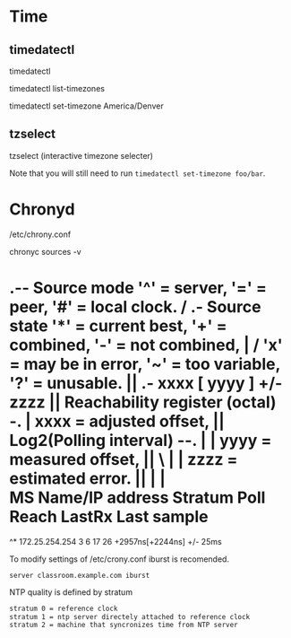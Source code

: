 # Time

## timedatectl

timedatectl

timedatectl list-timezones

timedatectl set-timezone America/Denver

## tzselect

tzselect (interactive timezone selecter)

Note that you will still need to run `timedatectl set-timezone foo/bar`. 

# Chronyd


/etc/chrony.conf

chronyc sources -v

  .-- Source mode  '^' = server, '=' = peer, '#' = local clock.
 / .- Source state '*' = current best, '+' = combined, '-' = not combined,
| /             'x' = may be in error, '~' = too variable, '?' = unusable.
||                                                 .- xxxx [ yyyy ] +/- zzzz
||      Reachability register (octal) -.           |  xxxx = adjusted offset,
||      Log2(Polling interval) --.      |          |  yyyy = measured offset,
||                                \     |          |  zzzz = estimated error.
||                                 |    |           \
MS Name/IP address         Stratum Poll Reach LastRx Last sample
===============================================================================
^* 172.25.254.254                3   6    17    26  +2957ns[+2244ns] +/-   25ms


To modify settings of /etc/crony.conf
iburst is recomended. 

```
server classroom.example.com iburst
```


NTP quality is defined by stratum

```bash
stratum 0 = reference clock
stratum 1 = ntp server directely attached to reference clock
stratum 2 = machine that syncronizes time from NTP server
```